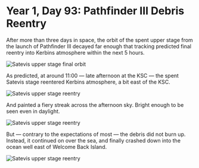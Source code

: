 # Year 1, Day 93: Pathfinder III Debris Reentry

After more than three days in space, the orbit of the spent upper stage from the launch of Pathfinder III decayed far enough that tracking predicted final reentry into Kerbins atmosphere within the next 5 hours.

![Satevis upper stage final orbit](./Satevis-001%3A093-06%3A41%3A38.jpg)

As predicted, at around 11:00 — late afternoon at the KSC — the spent Satevis stage reentered Kerbins atmosphere, a bit east of the KSC.

![Satevis upper stage reentry](./Satevis-001%3A093-10%3A48%3A16.jpg)

And painted a fiery streak across the afternoon sky. Bright enough to be seen even in daylight.

![Satevis upper stage reentry](./Satevis-001%3A093-10%3A53%3A24.jpg)

But — contrary to the expectations of most — the debris did not burn up. Instead, it continued on over the sea, and finally crashed down into the ocean well east of Welcome Back Island.

![Satevis upper stage reentry](./Satevis-001%3A093-10%3A56%3A26.jpg)
